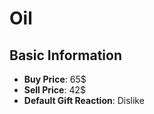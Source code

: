 # Oil

## Basic Information

- **Buy Price**: 65$
- **Sell Price**: 42$
- **Default Gift Reaction**: Dislike